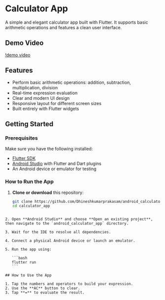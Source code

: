 # Calculator App

A simple and elegant calculator app built with Flutter. It supports basic arithmetic operations and features a clean user interface.

## Demo Video
[!demo video](https://github.com/user-attachments/assets/6ed4b418-80a0-4836-9023-5569a0e292b3)

## Features

* Perform basic arithmetic operations: addition, subtraction, multiplication, division
* Real-time expression evaluation
* Clear and modern UI design
* Responsive layout for different screen sizes
* Built entirely with Flutter widgets

## Getting Started

### Prerequisites

Make sure you have the following installed:

* [Flutter SDK](https://flutter.dev/docs/get-started/install)
* [Android Studio](https://developer.android.com/studio) with Flutter and Dart plugins
* An Android device or emulator for testing

### How to Run the App

1. **Clone or download** this repository:

   ```bash
   git clone https://github.com/Dhineshkumarprakasam/android_calculator_app.git
   cd calculator_app
````

2. Open **Android Studio** and choose **Open an existing project**, then navigate to the `android_calculator_app` directory.

3. Wait for the IDE to resolve all dependencies.

4. Connect a physical Android device or launch an emulator.

5. Run the app using:

   ```bash
   flutter run
   ```

## How to Use the App

1. Tap the numbers and operators to build your expression.
2. Use the **AC** button to clear.
3. Tap **=** to evaluate the result.
